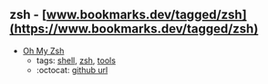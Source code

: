 zsh - [www.bookmarks.dev/tagged/zsh](https://www.bookmarks.dev/tagged/zsh) 
---
* [Oh My Zsh](https://ohmyz.sh/)
    * tags: [shell](../tags/shell.md), [zsh](../tags/zsh.md), [tools](../tags/tools.md)
    * :octocat: [github url](https://github.com/robbyrussell/oh-my-zsh)
